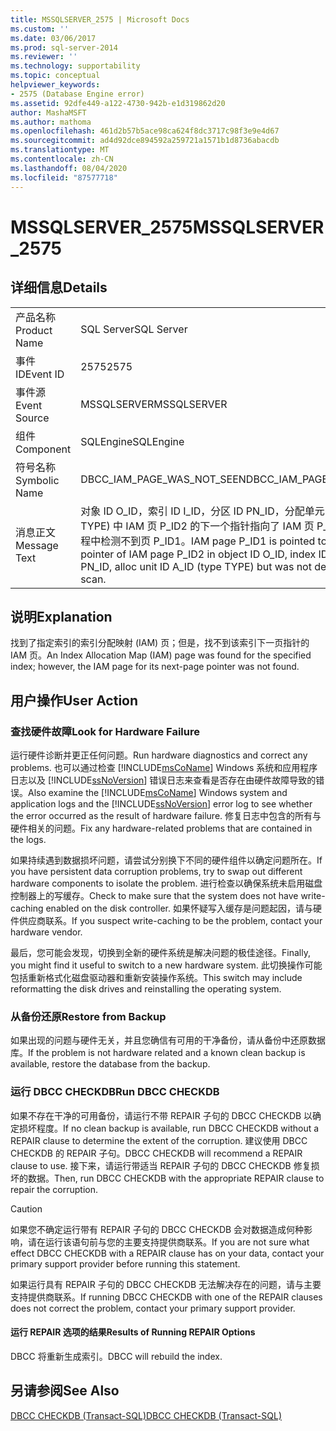```yaml
---
title: MSSQLSERVER_2575 | Microsoft Docs
ms.custom: ''
ms.date: 03/06/2017
ms.prod: sql-server-2014
ms.reviewer: ''
ms.technology: supportability
ms.topic: conceptual
helpviewer_keywords:
- 2575 (Database Engine error)
ms.assetid: 92dfe449-a122-4730-942b-e1d319862d20
author: MashaMSFT
ms.author: mathoma
ms.openlocfilehash: 461d2b57b5ace98ca624f8dc3717c98f3e9e4d67
ms.sourcegitcommit: ad4d92dce894592a259721a1571b1d8736abacdb
ms.translationtype: MT
ms.contentlocale: zh-CN
ms.lasthandoff: 08/04/2020
ms.locfileid: "87577718"
---
```

# <a name="mssqlserver_2575"></a><span data-ttu-id="9ea55-102">MSSQLSERVER_2575</span><span class="sxs-lookup"><span data-stu-id="9ea55-102">MSSQLSERVER_2575</span></span>
    
## <a name="details"></a><span data-ttu-id="9ea55-103">详细信息</span><span class="sxs-lookup"><span data-stu-id="9ea55-103">Details</span></span>  
  
|||  
|-|-|  
|<span data-ttu-id="9ea55-104">产品名称</span><span class="sxs-lookup"><span data-stu-id="9ea55-104">Product Name</span></span>|<span data-ttu-id="9ea55-105">SQL Server</span><span class="sxs-lookup"><span data-stu-id="9ea55-105">SQL Server</span></span>|  
|<span data-ttu-id="9ea55-106">事件 ID</span><span class="sxs-lookup"><span data-stu-id="9ea55-106">Event ID</span></span>|<span data-ttu-id="9ea55-107">2575</span><span class="sxs-lookup"><span data-stu-id="9ea55-107">2575</span></span>|  
|<span data-ttu-id="9ea55-108">事件源</span><span class="sxs-lookup"><span data-stu-id="9ea55-108">Event Source</span></span>|<span data-ttu-id="9ea55-109">MSSQLSERVER</span><span class="sxs-lookup"><span data-stu-id="9ea55-109">MSSQLSERVER</span></span>|  
|<span data-ttu-id="9ea55-110">组件</span><span class="sxs-lookup"><span data-stu-id="9ea55-110">Component</span></span>|<span data-ttu-id="9ea55-111">SQLEngine</span><span class="sxs-lookup"><span data-stu-id="9ea55-111">SQLEngine</span></span>|  
|<span data-ttu-id="9ea55-112">符号名称</span><span class="sxs-lookup"><span data-stu-id="9ea55-112">Symbolic Name</span></span>|<span data-ttu-id="9ea55-113">DBCC_IAM_PAGE_WAS_NOT_SEEN</span><span class="sxs-lookup"><span data-stu-id="9ea55-113">DBCC_IAM_PAGE_WAS_NOT_SEEN</span></span>|  
|<span data-ttu-id="9ea55-114">消息正文</span><span class="sxs-lookup"><span data-stu-id="9ea55-114">Message Text</span></span>|<span data-ttu-id="9ea55-115">对象 ID O_ID，索引 ID I_ID，分区 ID PN_ID，分配单元 ID A_ID (类型为 TYPE) 中 IAM 页 P_ID2 的下一个指针指向了 IAM 页 P_ID1，但在扫描过程中检测不到页 P_ID1。</span><span class="sxs-lookup"><span data-stu-id="9ea55-115">IAM page P_ID1 is pointed to by the next pointer of IAM page P_ID2 in object ID O_ID, index ID I_ID, partition ID PN_ID, alloc unit ID A_ID (type TYPE) but was not detected in the scan.</span></span>|  
  
## <a name="explanation"></a><span data-ttu-id="9ea55-116">说明</span><span class="sxs-lookup"><span data-stu-id="9ea55-116">Explanation</span></span>  
 <span data-ttu-id="9ea55-117">找到了指定索引的索引分配映射 (IAM) 页；但是，找不到该索引下一页指针的 IAM 页。</span><span class="sxs-lookup"><span data-stu-id="9ea55-117">An Index Allocation Map (IAM) page was found for the specified index; however, the IAM page for its next-page pointer was not found.</span></span>  
  
## <a name="user-action"></a><span data-ttu-id="9ea55-118">用户操作</span><span class="sxs-lookup"><span data-stu-id="9ea55-118">User Action</span></span>  
  
### <a name="look-for-hardware-failure"></a><span data-ttu-id="9ea55-119">查找硬件故障</span><span class="sxs-lookup"><span data-stu-id="9ea55-119">Look for Hardware Failure</span></span>  
 <span data-ttu-id="9ea55-120">运行硬件诊断并更正任何问题。</span><span class="sxs-lookup"><span data-stu-id="9ea55-120">Run hardware diagnostics and correct any problems.</span></span> <span data-ttu-id="9ea55-121">也可以通过检查 [!INCLUDE[msCoName](../../includes/msconame-md.md)] Windows 系统和应用程序日志以及 [!INCLUDE[ssNoVersion](../../includes/ssnoversion-md.md)] 错误日志来查看是否存在由硬件故障导致的错误。</span><span class="sxs-lookup"><span data-stu-id="9ea55-121">Also examine the [!INCLUDE[msCoName](../../includes/msconame-md.md)] Windows system and application logs and the [!INCLUDE[ssNoVersion](../../includes/ssnoversion-md.md)] error log to see whether the error occurred as the result of hardware failure.</span></span> <span data-ttu-id="9ea55-122">修复日志中包含的所有与硬件相关的问题。</span><span class="sxs-lookup"><span data-stu-id="9ea55-122">Fix any hardware-related problems that are contained in the logs.</span></span>  
  
 <span data-ttu-id="9ea55-123">如果持续遇到数据损坏问题，请尝试分别换下不同的硬件组件以确定问题所在。</span><span class="sxs-lookup"><span data-stu-id="9ea55-123">If you have persistent data corruption problems, try to swap out different hardware components to isolate the problem.</span></span> <span data-ttu-id="9ea55-124">进行检查以确保系统未启用磁盘控制器上的写缓存。</span><span class="sxs-lookup"><span data-stu-id="9ea55-124">Check to make sure that the system does not have write-caching enabled on the disk controller.</span></span> <span data-ttu-id="9ea55-125">如果怀疑写入缓存是问题起因，请与硬件供应商联系。</span><span class="sxs-lookup"><span data-stu-id="9ea55-125">If you suspect write-caching to be the problem, contact your hardware vendor.</span></span>  
  
 <span data-ttu-id="9ea55-126">最后，您可能会发现，切换到全新的硬件系统是解决问题的极佳途径。</span><span class="sxs-lookup"><span data-stu-id="9ea55-126">Finally, you might find it useful to switch to a new hardware system.</span></span> <span data-ttu-id="9ea55-127">此切换操作可能包括重新格式化磁盘驱动器和重新安装操作系统。</span><span class="sxs-lookup"><span data-stu-id="9ea55-127">This switch may include reformatting the disk drives and reinstalling the operating system.</span></span>  
  
### <a name="restore-from-backup"></a><span data-ttu-id="9ea55-128">从备份还原</span><span class="sxs-lookup"><span data-stu-id="9ea55-128">Restore from Backup</span></span>  
 <span data-ttu-id="9ea55-129">如果出现的问题与硬件无关，并且您确信有可用的干净备份，请从备份中还原数据库。</span><span class="sxs-lookup"><span data-stu-id="9ea55-129">If the problem is not hardware related and a known clean backup is available, restore the database from the backup.</span></span>  
  
### <a name="run-dbcc-checkdb"></a><span data-ttu-id="9ea55-130">运行 DBCC CHECKDB</span><span class="sxs-lookup"><span data-stu-id="9ea55-130">Run DBCC CHECKDB</span></span>  
 <span data-ttu-id="9ea55-131">如果不存在干净的可用备份，请运行不带 REPAIR 子句的 DBCC CHECKDB 以确定损坏程度。</span><span class="sxs-lookup"><span data-stu-id="9ea55-131">If no clean backup is available, run DBCC CHECKDB without a REPAIR clause to determine the extent of the corruption.</span></span> <span data-ttu-id="9ea55-132">建议使用 DBCC CHECKDB 的 REPAIR 子句。</span><span class="sxs-lookup"><span data-stu-id="9ea55-132">DBCC CHECKDB will recommend a REPAIR clause to use.</span></span> <span data-ttu-id="9ea55-133">接下来，请运行带适当 REPAIR 子句的 DBCC CHECKDB 修复损坏的数据。</span><span class="sxs-lookup"><span data-stu-id="9ea55-133">Then, run DBCC CHECKDB with the appropriate REPAIR clause to repair the corruption.</span></span>  
  
> [!CAUTION]  
>  <span data-ttu-id="9ea55-134">如果您不确定运行带有 REPAIR 子句的 DBCC CHECKDB 会对数据造成何种影响，请在运行该语句前与您的主要支持提供商联系。</span><span class="sxs-lookup"><span data-stu-id="9ea55-134">If you are not sure what effect DBCC CHECKDB with a REPAIR clause has on your data, contact your primary support provider before running this statement.</span></span>  
  
 <span data-ttu-id="9ea55-135">如果运行具有 REPAIR 子句的 DBCC CHECKDB 无法解决存在的问题，请与主要支持提供商联系。</span><span class="sxs-lookup"><span data-stu-id="9ea55-135">If running DBCC CHECKDB with one of the REPAIR clauses does not correct the problem, contact your primary support provider.</span></span>  
  
#### <a name="results-of-running-repair-options"></a><span data-ttu-id="9ea55-136">运行 REPAIR 选项的结果</span><span class="sxs-lookup"><span data-stu-id="9ea55-136">Results of Running REPAIR Options</span></span>  
 <span data-ttu-id="9ea55-137">DBCC 将重新生成索引。</span><span class="sxs-lookup"><span data-stu-id="9ea55-137">DBCC will rebuild the index.</span></span>  
  
## <a name="see-also"></a><span data-ttu-id="9ea55-138">另请参阅</span><span class="sxs-lookup"><span data-stu-id="9ea55-138">See Also</span></span>  
 [<span data-ttu-id="9ea55-139">DBCC CHECKDB (Transact-SQL)</span><span class="sxs-lookup"><span data-stu-id="9ea55-139">DBCC CHECKDB &#40;Transact-SQL&#41;</span></span>](/sql/t-sql/database-console-commands/dbcc-checkdb-transact-sql)  
  
  
